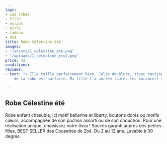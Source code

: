 ```yaml
---
tags:
- Les robes
- fille
- enfant
- girly
- cadeau
- été
title: Robe Célestine été
images:
- "/assets/1_celestine_ete.png"
- "/uploads/1_celestine_ete2.png"
price: 42
conditions: ''
reviews:
- text: "« Elle taille parfaitement bien. Jolie doublure, tissu ravissant, et la forme
    de la robe est parfaite. Ma fille l’a portée toutes les vacances! » M.B"

---
```

## Robe Célestine été

Robe enfant chasuble, ici motif ballerine et liberty, boutons dorés ou motifs cœurs, accompagnée de son pochon assorti ou de son chouchou. Pour une réalisation unique, choisissez votre tissu ! Succès garanti auprès des petites filles, BEST SELLER des Cousettes de Zoé. Du 2 au 12 ans. Lavable à 30 degrés.